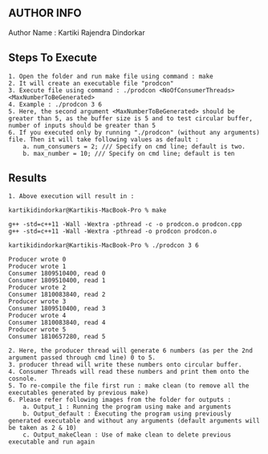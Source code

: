 
 **AUTHOR INFO**
 -----------------------------------------------
 Author Name : Kartiki Rajendra Dindorkar

 **Steps To Execute**
 -----------------------------------------------
    1. Open the folder and run make file using command : make
    2. It will create an executable file "prodcon"
    3. Execute file using command : ./prodcon <NoOfConsumerThreads> <MaxNumberToBeGenerated>
    4. Example : ./prodcon 3 6
    5. Here, the second argument <MaxNumberToBeGenerated> should be greater than 5, as the buffer size is 5 and to test circular buffer, number of inputs should be greater than 5
    6. If you executed only by running "./prodcon" (without any arguments) file. Then it will take following values as default :
        a. num_consumers = 2; /// Specify on cmd line; default is two. 
        b. max_number = 10; /// Specify on cmd line; default is ten
   
**Results**
--------------
    1. Above execution will result in :

    kartikidindorkar@Kartikis-MacBook-Pro % make

    g++ -std=c++11 -Wall -Wextra -pthread -c -o prodcon.o prodcon.cpp
    g++ -std=c++11 -Wall -Wextra -pthread -o prodcon prodcon.o

    kartikidindorkar@Kartikis-MacBook-Pro % ./prodcon 3 6

    Producer wrote 0
    Producer wrote 1
    Consumer 1809510400, read 0
    Consumer 1809510400, read 1
    Producer wrote 2
    Consumer 1810083840, read 2
    Producer wrote 3
    Consumer 1809510400, read 3
    Producer wrote 4
    Consumer 1810083840, read 4
    Producer wrote 5
    Consumer 1810657280, read 5

    2. Here, the producer thread will generate 6 numbers (as per the 2nd argument passed through cmd line) 0 to 5.
    3. producer thread will write these numbers onto circular buffer.
    4. Consumer Threads will read these numbers and print them onto the cosnole.
    5. To re-compile the file first run : make clean (to remove all the executables generated by previous make)
    6. Please refer following images from the folder for outputs :
        a. Output_1 : Running the program using make and arguments
        b. Output_default : Executing the program using previously generated executable and without any arguments (default arguments will be taken as 2 & 10)
        c. Output_makeClean : Use of make clean to delete previous executable and run again

